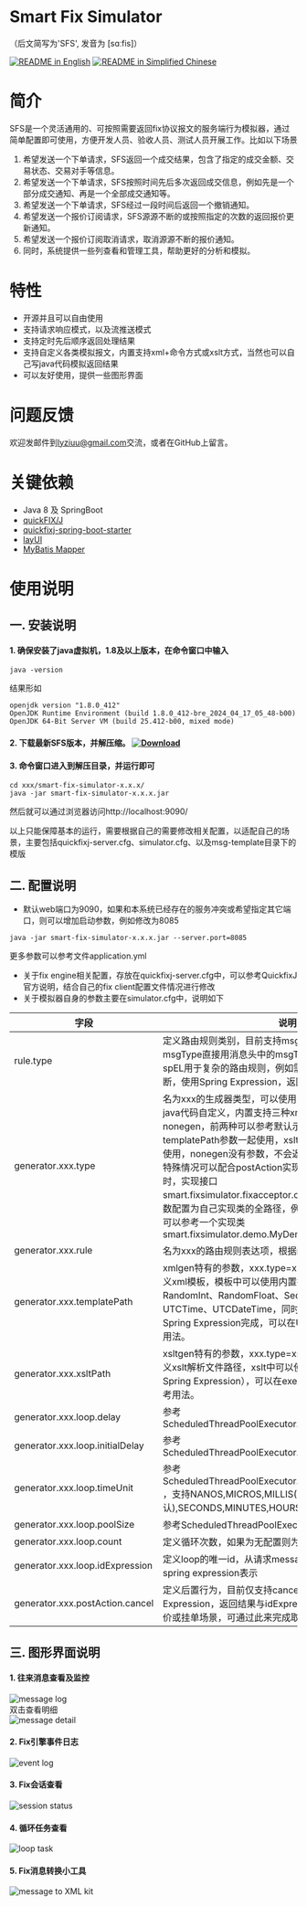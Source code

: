 Smart Fix Simulator
============
（后文简写为'SFS', 发音为 [sɑːfis]）
<div align="left">
  <a href="./README.md"><img alt="README in English" src="https://img.shields.io/badge/English-d9d9d9"></a>
  <a href="./README_CN.md"><img alt="README in Simplified Chinese" src="https://img.shields.io/badge/简体中文-d9d9d9"></a>
</div>

# 简介
SFS是一个灵活通用的、可按照需要返回fix协议报文的服务端行为模拟器，通过简单配置即可使用，方便开发人员、验收人员、测试人员开展工作。比如以下场景
1. 希望发送一个下单请求，SFS返回一个成交结果，包含了指定的成交金额、交易状态、交易对手等信息。
2. 希望发送一个下单请求，SFS按照时间先后多次返回成交信息，例如先是一个部分成交通知、再是一个全部成交通知等。
3. 希望发送一个下单请求，SFS经过一段时间后返回一个撤销通知。
4. 希望发送一个报价订阅请求，SFS源源不断的或按照指定的次数的返回报价更新通知。
5. 希望发送一个报价订阅取消请求，取消源源不断的报价通知。
6. 同时，系统提供一些列查看和管理工具，帮助更好的分析和模拟。

# 特性
* 开源并且可以自由使用
* 支持请求响应模式，以及流推送模式
* 支持定时先后顺序返回处理结果
* 支持自定义各类模拟报文，内置支持xml+命令方式或xslt方式，当然也可以自己写java代码模拟返回结果
* 可以友好使用，提供一些图形界面

# 问题反馈
欢迎发邮件到<lyziuu@gmail.com>交流，或者在GitHub上留言。

# 关键依赖
* Java 8 及 SpringBoot
* [quickFIX/J](https://github.com/quickfix-j/quickfixj)
* [quickfixj-spring-boot-starter](https://github.com/esanchezros/quickfixj-spring-boot-starter)
* [layUI](https://github.com/layui/layui/blob/main/README.en-US.md)
* [MyBatis Mapper](https://github.com/mybatis-mapper/mapper)

# 使用说明
## 一. 安装说明
#### 1. 确保安装了java虚拟机，1.8及以上版本，在命令窗口中输入
```
java -version
```
结果形如
```
openjdk version "1.8.0_412"
OpenJDK Runtime Environment (build 1.8.0_412-bre_2024_04_17_05_48-b00)
OpenJDK 64-Bit Server VM (build 25.412-b00, mixed mode)
```

#### 2. 下载最新SFS版本，并解压缩。 <a href="https://github.com/leedeper/smart-fix-simulator/releases"><img alt="Download" src="https://img.shields.io/github/release/leedeper/smart-fix-simulator.svg"></a>


#### 3. 命令窗口进入到解压目录，并运行即可
```
cd xxx/smart-fix-simulator-x.x.x/
java -jar smart-fix-simulator-x.x.x.jar
```
然后就可以通过浏览器访问http://localhost:9090/

以上只能保障基本的运行，需要根据自己的需要修改相关配置，以适配自己的场景，主要包括quickfixj-server.cfg、simulator.cfg、以及msg-template目录下的模版

## 二. 配置说明
* 默认web端口为9090，如果和本系统已经存在的服务冲突或希望指定其它端口，则可以增加启动参数，例如修改为8085
```
java -jar smart-fix-simulator-x.x.x.jar --server.port=8085
```
更多参数可以参考文件application.yml
* 关于fix engine相关配置，存放在quickfixj-server.cfg中，可以参考QuickfixJ官方说明，结合自己的fix client配置文件情况进行修改
* 关于模拟器自身的参数主要在simulator.cfg中，说明如下

| 字段                              | 说明                                                                                                                                                                                                                                                                                                                                       |
|---------------------------------|------------------------------------------------------------------------------------------------------------------------------------------------------------------------------------------------------------------------------------------------------------------------------------------------------------------------------------------|
| rule.type                       | 定义路由规则类别，目前支持msgType和spEL两种，msgType直接用消息头中的msgType来决策，简单明了。spEL用于复杂的路由规则，例如需要结合多个字段才能判断，使用Spring Expression，返回结果为布尔类型即可                                                                                                                                                                                                                  |
| generator.xxx.type              | 名为xxx的生成器类型，可以使用内置生成器，也可以使用java代码自定义，内置支持三种xmlgen、xsltgen以及nonegen，前两种可以参考默认示例，xmlgen需要templatePath参数一起使用，xsltgen需要xsltPath参数一起使用，nonegen没有参数，不会返回任何结果，只提供打印，特殊情况可以配合postAction实现某些效果。当需要自定义时，实现接口smart.fixsimulator.fixacceptor.core.Generator，并将此参数配置为自己实现类的全路径，例如com.my.MyGenerator，可以参考一个实现类 smart.fixsimulator.demo.MyDemoGenerator |
| generator.xxx.rule              | 名为xxx的路由规则表达项，根据rule.type来决定配置内容                                                                                                                                                                                                                                                                                                         |
| generator.xxx.templatePath      | xmlgen特有的参数，xxx.type=xmlgens时需要进行配置，定义xml模板，模板中可以使用内置指令，目前内置指令包括RandomInt、RandomFloat、Sequence、UTCDate、UTCTime、UTCDateTime，同时对于复杂的逻辑可以使用Spring Expression完成，可以在USDJPYQuote.xml中参考用法。                                                                                                                                                     |
| generator.xxx.xsltPath          | xsltgen特有的参数，xxx.type=xsltgen时需要进行配置，定义xslt解析文件路径，xslt中可以使用内置的指令（不支持Spring Expression），可以在executionReportFilled.xslt中参考用法。                                                                                                                                                                                                               |
| generator.xxx.loop.delay        | 参考ScheduledThreadPoolExecutor.scheduleWithFixedDelay()                                                                                                                                                                                                                                                                                   |
| generator.xxx.loop.initialDelay | 参考ScheduledThreadPoolExecutor.scheduleWithFixedDelay()                                                                                                                                                                                                                                                                                   |
| generator.xxx.loop.timeUnit     | 参考ScheduledThreadPoolExecutor.scheduleWithFixedDelay() ，支持NANOS,MICROS,MILLIS(默认),SECONDS,MINUTES,HOURS几个字符串                                                                                                                                                                                                                             |
| generator.xxx.loop.poolSize     | 参考ScheduledThreadPoolExecutor                                                                                                                                                                                                                                                                                                            |
| generator.xxx.loop.count        | 定义循环次数，如果为无配置则为无限次（除非被取消）                                                                                                                                                                                                                                                                                                                |
| generator.xxx.loop.idExpression | 定义loop的唯一id，从请求message和sessionID中取值，用spring expression表示                                                                                                                                                                                                                                                                                 |
| generator.xxx.postAction.cancel | 定义后置行为，目前仅支持cancel指令，配置内容为Spring Expression，返回结果与idExpression逻辑相同，例如订阅报价或挂单场景，可通过此来完成取消                                                                                                                                                                                                                               |
## 三. 图形界面说明
#### 1. 往来消息查看及监控
![message log](https://i.postimg.cc/j53qRgPn/message-Log.png)
<br>
双击查看明细
<br>
![message detail](https://i.postimg.cc/j5QT5R91/message-Log-Double-Click.png)
#### 2. Fix引擎事件日志
![event log](https://i.postimg.cc/4NDdKSMz/eventLog.png)
#### 3. Fix会话查看
![session status](https://i.postimg.cc/s2cDND2c/session.png)
#### 4. 循环任务查看
![loop task](https://i.postimg.cc/nLZh2Qnr/loopTask.png)
#### 5. Fix消息转换小工具
![message to XML kit](https://i.postimg.cc/63p5JJ2N/parse2xml.png)
